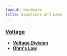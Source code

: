 ```yaml
---
layout: Hardware
title: Equations and Laws
---
```


<!-- #### [Capacitance](Capacitance) -->

### [Voltage](Voltage)
 
 * **[Voltage Division](Voltage/Division)**
 * **[Ohm's Law](Voltage/Ohms_Law)**
